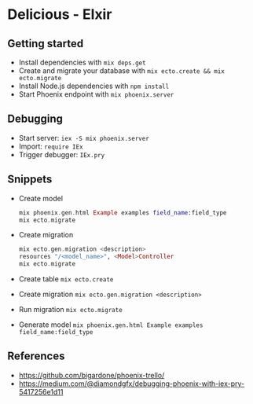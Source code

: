 # Delicious - Elxir

## Getting started

* Install dependencies with `mix deps.get`
* Create and migrate your database with `mix ecto.create && mix ecto.migrate`
* Install Node.js dependencies with `npm install`
* Start Phoenix endpoint with `mix phoenix.server`

## Debugging

- Start server: `iex -S mix phoenix.server`
- Import: `require IEx`
- Trigger debugger: `IEx.pry`


## Snippets

- Create model

    ```elixir
    mix phoenix.gen.html Example examples field_name:field_type
    mix ecto.migrate
    ```

- Create migration

    ```elixir
    mix ecto.gen.migration <description>
    resources "/<model_name>", <Model>Controller
    mix ecto.migrate
    ```

- Create table
    `mix ecto.create`

- Create migration
    `mix ecto.gen.migration <description>`

- Run migration
    `mix ecto.migrate`

- Generate model
    `mix phoenix.gen.html Example examples field_name:field_type`



## References

- https://github.com/bigardone/phoenix-trello/
- https://medium.com/@diamondgfx/debugging-phoenix-with-iex-pry-5417256e1d11
